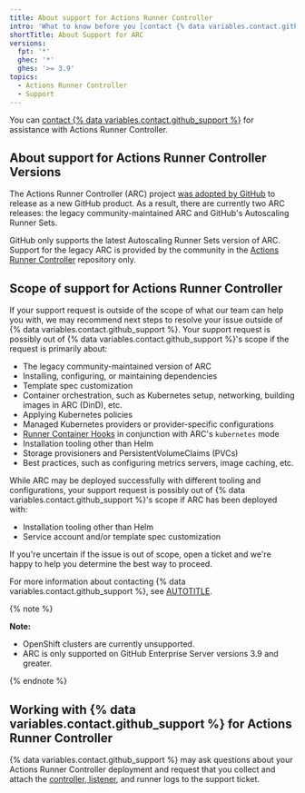```yaml
---
title: About support for Actions Runner Controller
intro: 'What to know before you [contact {% data variables.contact.github_support %}](support/contacting-github-support) for assistance with Actions Runner Controller.'
shortTitle: About Support for ARC
versions:
  fpt: '*'
  ghec: '*'
  ghes: '>= 3.9'
topics:
  - Actions Runner Controller
  - Support
---
```


You can [contact {% data variables.contact.github_support %}](/support/contacting-github-support) for assistance with Actions Runner Controller.

## About support for Actions Runner Controller Versions

The Actions Runner Controller (ARC) project [was adopted by GitHub](https://github.com/actions/actions-runner-controller/discussions/2072) to release as a new GitHub product. As a result, there are currently two ARC releases: the legacy community-maintained ARC and GitHub's Autoscaling Runner Sets.

GitHub only supports the latest Autoscaling Runner Sets version of ARC. Support for the legacy ARC is provided by the community in the [Actions Runner Controller](https://github.com/actions/actions-runner-controller) repository only.

## Scope of support for Actions Runner Controller

If your support request is outside of the scope of what our team can help you with, we may recommend next steps to resolve your issue outside of {% data variables.contact.github_support %}. Your support request is possibly out of {% data variables.contact.github_support %}'s scope if the request is primarily about:

* The legacy community-maintained version of ARC
* Installing, configuring, or maintaining dependencies
* Template spec customization
* Container orchestration, such as Kubernetes setup, networking, building images in ARC (DinD), etc.
* Applying Kubernetes policies
* Managed Kubernetes providers or provider-specific configurations
* [Runner Container Hooks](https://github.com/actions/runner-container-hooks) in conjunction with ARC's `kubernetes` mode
* Installation tooling other than Helm
* Storage provisioners and PersistentVolumeClaims (PVCs)
* Best practices, such as configuring metrics servers, image caching, etc.

While ARC may be deployed successfully with different tooling and configurations, your support request is possibly out of {% data variables.contact.github_support %}'s scope if ARC has been deployed with:

* Installation tooling other than Helm
* Service account and/or template spec customization

If you're uncertain if the issue is out of scope, open a ticket and we're happy to help you determine the best way to proceed.

For more information about contacting {% data variables.contact.github_support %}, see [AUTOTITLE](/support/contacting-github-support).

{% note %}

**Note:**

* OpenShift clusters are currently unsupported.
* ARC is only supported on GitHub Enterprise Server versions 3.9 and greater.

{% endnote %}

## Working with {% data variables.contact.github_support %} for Actions Runner Controller

{% data variables.contact.github_support %} may ask questions about your Actions Runner Controller deployment and request that you collect and attach the [controller, listener](/actions/hosting-your-own-runners/managing-self-hosted-runners-with-actions-runner-controller/troubleshooting-actions-runner-controller-errors#checking-the-logs-of-the-controller-and-runner-set-listener), and runner logs to the support ticket.
